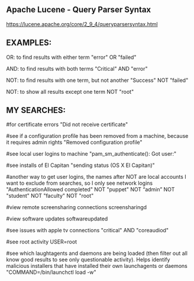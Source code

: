 
## Apache Lucene - Query Parser Syntax 
https://lucene.apache.org/core/2_9_4/queryparsersyntax.html



## EXAMPLES:

OR: to find results with either term
"error" OR "failed"

AND: to find results with both terms
"Critical" AND "error"

NOT: to find results with one term, but not another
"Success" NOT "failed"

NOT: to show all results except one term
NOT "root"



## MY SEARCHES:

#for certificate errors
"Did not receive certificate"


#see if a configuration profile has been removed from a machine, because it requires admin rights
"Removed configuration profile"

#see local user logins to machine
"pam_sm_authenticate(): Got user:"

#see installs of El Capitan
"sending status (OS X El Capitan)"

#another way to get user logins, the names after NOT are local accounts I want to exclude from searches, so I only see network logins
"AuthenticationAllowed completed" NOT "puppet" NOT “admin” NOT "student" NOT "faculty" NOT "root"

#view remote screensharing connections
screensharingd

#view software updates
softwareupdated

#see issues with apple tv connections
"critical" AND "coreaudiod"

#see root activity
USER=root

#see which laughtagents and daemons are being loaded (then filter out all know good results to see only questionable activity). Helps identify malicious installers that have installed their own launchagents or daemons
"COMMAND=/bin/launchctl load -w"